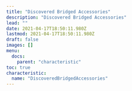 ```yaml
---
title: "Discovered Bridged Accessories"
description: "Discovered Bridged Accessories"
lead: ""
date: 2021-04-17T18:50:11.980Z
lastmod: 2021-04-17T18:50:11.980Z
draft: false
images: []
menu:
  docs:
    parent: "characteristic"
toc: true
characteristic:
  name: "DiscoveredBridgedAccessories"
---
```

